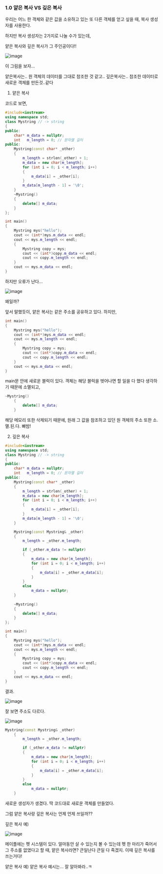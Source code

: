 ### 1.0 얕은 복사 VS 깊은 복사
우리는 어느 한 객체와 같은 값을 소유하고 있는 또 다른 객체를 얻고 싶을 때, 복사 생성자를 사용한다.

하지만 복사 생성자는 2가지로 나눌 수가 있는데,


얕은 복사와 깊은 복사가 그 주인공이다!!

![image](https://user-images.githubusercontent.com/81199906/197348477-e40f24f4-c417-4ed7-9af6-7527627dd74f.png)

이 그림을 보자...

얕은복사는.. 원 객체의 데이터를 그대로 참조한 것 같고..
깊은복사는.. 참조한 데이터로 새로운 객체를 만든것..같다 

1. 얕은 복사

코드로 보면,
```cpp
#include<iostream>
using namespace std;
class Mystring // -> string
{
public:
	char* m_data = nullptr;
	int	  m_length = 0; // 문자열 길이
public:
	Mystring(const char* _other)
	{
		m_length = strlen(_other) + 1;
		m_data = new char[m_length];
		for (int i = 0; i < m_length; i++)
		{
			m_data[i] = _other[i];
		}
		m_data[m_length - 1] = '\0';
	}
	~Mystring()
	{
		delete[] m_data;
	}
};

int main()
{
	Mystring mys("hello");
	cout << (int*)mys.m_data << endl;
	cout << mys.m_length << endl;
	{
		Mystring copy = mys;
		cout << (int*)copy.m_data << endl;
		cout << copy.m_length << endl;
	}
	cout << mys.m_data << endl;
}
```

하지만 오류가 난다...

![image](https://user-images.githubusercontent.com/81199906/197349152-7e944d30-ce93-4a65-886d-1adc7f049ccb.png)

왜일까?

앞서 말했듯이, 얕은 복사는 같은 주소를 공유하고 있다.
하지만, 
```cpp
int main()
{
	Mystring mys("hello");
	cout << (int*)mys.m_data << endl;
	cout << mys.m_length << endl;
	{
		Mystring copy = mys;
		cout << (int*)copy.m_data << endl;
		cout << copy.m_length << endl;
	}
	cout << mys.m_data << endl;
}
```
main문 안에 새로운 블럭이 있다.
객체는 해당 블럭을 벗어나면 할 일을 다 했다 생각하기 때문에 소멸되고,
```cpp
~Mystring()
	{
		delete[] m_data;
	}
```
해당 메모리 또한 삭제되기 때문에, 원래 그 값을 참조하고 있던 원 객체의 주소 또한
소.멸.된.다. 빠밤!


2. 깊은 복사
```cpp
#include<iostream>
using namespace std;
class Mystring // -> string
{
public:
	char* m_data = nullptr;
	int	  m_length = 0; // 문자열 길이
public:
	Mystring(const char* _other)
	{
		m_length = strlen(_other) + 1;
		m_data = new char[m_length];
		for (int i = 0; i < m_length; i++)
		{
			m_data[i] = _other[i];
		}
		m_data[m_length - 1] = '\0';
	}

	Mystring(const Mystring& _other)
	{
		m_length = _other.m_length;

		if (_other.m_data != nullptr)
		{
			m_data = new char[m_length];
			for (int i = 0; i < m_length; i++)
			{
				m_data[i] = _other.m_data[i];
			}
		}
		else
			m_data = nullptr;
	}
	
	~Mystring()
	{
		delete[] m_data;
	}
};

int main()
{
	Mystring mys("hello");
	cout << (int*)mys.m_data << endl;
	cout << mys.m_length << endl;
	{
		Mystring copy = mys;
		cout << (int*)copy.m_data << endl;
		cout << copy.m_length << endl;
	}
	cout << mys.m_data << endl;
}
```

결과.

![image](https://user-images.githubusercontent.com/81199906/197349712-a6774bcb-8a08-478e-8388-4ab024442f4e.png)

잘 보면 주소도 다르다.

![image](https://user-images.githubusercontent.com/81199906/197349794-d966708a-063b-465f-8012-5391bf822bcb.png)

```cpp
Mystring(const Mystring& _other)
	{
		m_length = _other.m_length;

		if (_other.m_data != nullptr)
		{
			m_data = new char[m_length];
			for (int i = 0; i < m_length; i++)
			{
				m_data[i] = _other.m_data[i];
			}
		}
		else
			m_data = nullptr;
	}
```
새로운 생성자가 생겼다.
딱 코드대로 새로운 객체를 만들었다.

그럼 얕은 복사랑 깊은 복사는 언제 언제 쓰일까??

깊은 복사 예)

![image](https://user-images.githubusercontent.com/81199906/197350241-d2ff1484-8873-4605-9007-8269635344b1.png)

메이플에는 펫 시스템이 있다.
얼마동안 살 수 있는지 볼 수 있는데 
펫 한 마리가 죽어서 그 주소를 없앴다고 할 때, 얕은 복사라면?
큰일난다 큰일
다 죽겠지.
이때 깊은 복사를 쓰는거다!


얕은 복사 예)
얕은 복사 예시는... 잘 알아봐라..ㅋ
